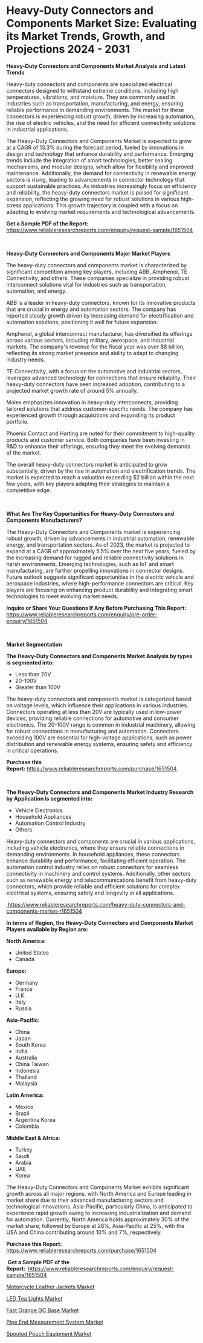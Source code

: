 <p><h1>Heavy-Duty Connectors and Components Market Size: Evaluating its Market Trends, Growth, and Projections 2024 - 2031</h1></p><p><strong>Heavy-Duty Connectors and Components Market Analysis and Latest Trends</strong></p>
<p><p>Heavy-duty connectors and components are specialized electrical connectors designed to withstand extreme conditions, including high temperatures, vibrations, and moisture. They are commonly used in industries such as transportation, manufacturing, and energy, ensuring reliable performance in demanding environments. The market for these connectors is experiencing robust growth, driven by increasing automation, the rise of electric vehicles, and the need for efficient connectivity solutions in industrial applications.</p><p>The Heavy-Duty Connectors and Components Market is expected to grow at a CAGR of 13.3% during the forecast period, fueled by innovations in design and technology that enhance durability and performance. Emerging trends include the integration of smart technologies, better sealing mechanisms, and modular designs, which allow for flexibility and improved maintenance. Additionally, the demand for connectivity in renewable energy sectors is rising, leading to advancements in connector technology that support sustainable practices. As industries increasingly focus on efficiency and reliability, the heavy-duty connectors market is poised for significant expansion, reflecting the growing need for robust solutions in various high-stress applications. This growth trajectory is coupled with a focus on adapting to evolving market requirements and technological advancements.</p></p>
<p><strong>Get a Sample PDF of the Report:&nbsp;</strong> <a href="https://www.reliableresearchreports.com/enquiry/request-sample/1651504?utm_campaign=36&utm_medium=2&utm_source=Github&utm_content=ia&utm_term=26092024&utm_id=heavy-duty-connectors-and-components">https://www.reliableresearchreports.com/enquiry/request-sample/1651504</a></p>
<p>&nbsp;</p>
<p><strong>Heavy-Duty Connectors and Components Major Market Players</strong></p>
<p><p>The heavy-duty connectors and components market is characterized by significant competition among key players, including ABB, Amphenol, TE Connectivity, and others. These companies specialize in providing robust interconnect solutions vital for industries such as transportation, automation, and energy.</p><p>ABB is a leader in heavy-duty connectors, known for its innovative products that are crucial in energy and automation sectors. The company has reported steady growth driven by increasing demand for electrification and automation solutions, positioning it well for future expansion.</p><p>Amphenol, a global interconnect manufacturer, has diversified its offerings across various sectors, including military, aerospace, and industrial markets. The company's revenue for the fiscal year was over $8 billion, reflecting its strong market presence and ability to adapt to changing industry needs.</p><p>TE Connectivity, with a focus on the automotive and industrial sectors, leverages advanced technology for connections that ensure reliability. Their heavy-duty connectors have seen increased adoption, contributing to a projected market growth rate of around 5% annually.</p><p>Molex emphasizes innovation in heavy-duty interconnects, providing tailored solutions that address customer-specific needs. The company has experienced growth through acquisitions and expanding its product portfolio.</p><p>Phoenix Contact and Harting are noted for their commitment to high-quality products and customer service. Both companies have been investing in R&D to enhance their offerings, ensuring they meet the evolving demands of the market.</p><p>The overall heavy-duty connectors market is anticipated to grow substantially, driven by the rise in automation and electrification trends. The market is expected to reach a valuation exceeding $2 billion within the next few years, with key players adapting their strategies to maintain a competitive edge.</p></p>
<p>&nbsp;</p>
<p><strong>What Are The Key Opportunities For Heavy-Duty Connectors and Components Manufacturers?</strong></p>
<p><p>The Heavy-Duty Connectors and Components market is experiencing robust growth, driven by advancements in industrial automation, renewable energy, and transportation sectors. As of 2023, the market is projected to expand at a CAGR of approximately 5.5% over the next five years, fueled by the increasing demand for rugged and reliable connectivity solutions in harsh environments. Emerging technologies, such as IoT and smart manufacturing, are further propelling innovations in connector designs. Future outlook suggests significant opportunities in the electric vehicle and aerospace industries, where high-performance connectors are critical. Key players are focusing on enhancing product durability and integrating smart technologies to meet evolving market needs.</p></p>
<p><strong>Inquire or Share Your Questions If Any Before Purchasing This Report:</strong> <a href="https://www.reliableresearchreports.com/enquiry/pre-order-enquiry/1651504?utm_campaign=36&utm_medium=2&utm_source=Github&utm_content=ia&utm_term=26092024&utm_id=heavy-duty-connectors-and-components">https://www.reliableresearchreports.com/enquiry/pre-order-enquiry/1651504</a></p>
<p>&nbsp;</p>
<p><strong>Market Segmentation</strong></p>
<p><strong>The Heavy-Duty Connectors and Components Market Analysis by types is segmented into:</strong></p>
<p><ul><li>Less than 20V</li><li>20-100V</li><li>Greater than 100V</li></ul></p>
<p><p>The heavy-duty connectors and components market is categorized based on voltage levels, which influence their applications in various industries. Connectors operating at less than 20V are typically used in low-power devices, providing reliable connections for automotive and consumer electronics. The 20-100V range is common in industrial machinery, allowing for robust connections in manufacturing and automation. Connectors exceeding 100V are essential for high-voltage applications, such as power distribution and renewable energy systems, ensuring safety and efficiency in critical operations.</p></p>
<p><strong>Purchase this Report:&nbsp;</strong><a href="https://www.reliableresearchreports.com/purchase/1651504?utm_campaign=36&utm_medium=2&utm_source=Github&utm_content=ia&utm_term=26092024&utm_id=heavy-duty-connectors-and-components">https://www.reliableresearchreports.com/purchase/1651504</a></p>
<p>&nbsp;</p>
<p><strong>The Heavy-Duty Connectors and Components Market Industry Research by Application is segmented into:</strong></p>
<p><ul><li>Vehicle Electronics</li><li>Household Appliances</li><li>Automation Control Industry</li><li>Others</li></ul></p>
<p><p>Heavy-duty connectors and components are crucial in various applications, including vehicle electronics, where they ensure reliable connections in demanding environments. In household appliances, these connectors enhance durability and performance, facilitating efficient operation. The automation control industry relies on robust connectors for seamless connectivity in machinery and control systems. Additionally, other sectors such as renewable energy and telecommunications benefit from heavy-duty connectors, which provide reliable and efficient solutions for complex electrical systems, ensuring safety and longevity in all applications.</p></p>
<p><a href="https://www.reliableresearchreports.com/heavy-duty-connectors-and-components-market-r1651504?utm_campaign=36&utm_medium=2&utm_source=Github&utm_content=ia&utm_term=26092024&utm_id=heavy-duty-connectors-and-components">&nbsp;https://www.reliableresearchreports.com/heavy-duty-connectors-and-components-market-r1651504</a></p>
<p><strong>In terms of Region, the Heavy-Duty Connectors and Components Market Players available by Region are:</strong></p>
<p>
    <p> <strong> North America: </strong>
        <ul>
            <li>United States</li>
            <li>Canada</li>
        </ul>
        </p> 
    <p> <strong> Europe: </strong>
        <ul>
            <li>Germany</li>
            <li>France</li>
            <li>U.K.</li>
            <li>Italy</li>
            <li>Russia</li>
        </ul>
        </p> 
    <p> <strong> Asia-Pacific: </strong>
        <ul>
            <li>China</li>
            <li>Japan</li>
            <li>South Korea</li>
            <li>India</li>
            <li>Australia</li>
            <li>China Taiwan</li>
            <li>Indonesia</li>
            <li>Thailand</li>
            <li>Malaysia</li>
        </ul>
        </p> 
    <p> <strong> Latin America: </strong>
        <ul>
            <li>Mexico</li>
            <li>Brazil</li>
            <li>Argentina Korea</li>
            <li>Colombia</li>
        </ul>
        </p> 
    <p> <strong> Middle East & Africa: </strong>
        <ul>
            <li>Turkey</li>
            <li>Saudi</li>
            <li>Arabia</li>
            <li>UAE</li>
            <li>Korea</li>
        </ul>
    </p>
    </p>
<p><p>The Heavy-Duty Connectors and Components Market exhibits significant growth across all major regions, with North America and Europe leading in market share due to their advanced manufacturing sectors and technological innovations. Asia-Pacific, particularly China, is anticipated to experience rapid growth owing to increasing industrialization and demand for automation. Currently, North America holds approximately 30% of the market share, followed by Europe at 28%, Asia-Pacific at 25%, with the USA and China contributing around 10% and 7%, respectively.</p></p>
<p><strong>Purchase this Report: </strong><a href="https://www.reliableresearchreports.com/purchase/1651504?utm_campaign=36&utm_medium=2&utm_source=Github&utm_content=ia&utm_term=26092024&utm_id=heavy-duty-connectors-and-components">https://www.reliableresearchreports.com/purchase/1651504</a></p>
<p>&nbsp;<strong>Get a Sample PDF of the Report:&nbsp;&nbsp;</strong><a href="https://www.reliableresearchreports.com/enquiry/request-sample/1651504?utm_campaign=36&utm_medium=2&utm_source=Github&utm_content=ia&utm_term=26092024&utm_id=heavy-duty-connectors-and-components">https://www.reliableresearchreports.com/enquiry/request-sample/1651504</a></p>
<p><strong></strong></p>
<p><p><a href="https://issuu.com/reportprime-2/docs/motorcycle-leather-jackets-market-s_cec9bff762a6a8?utm_campaign=36&utm_medium=2&utm_source=Github&utm_content=ia&utm_term=26092024&utm_id=heavy-duty-connectors-and-components">Motorcycle Leather Jackets Market</a></p><p><a href="https://issuu.com/reportprime-2/docs/led-tea-lights-market-size-2030.ppt_b6aa1272082583?utm_campaign=36&utm_medium=2&utm_source=Github&utm_content=ia&utm_term=26092024&utm_id=heavy-duty-connectors-and-components">LED Tea Lights Market</a></p><p><a href="https://www.linkedin.com/pulse/fast-orange-gc-base-market-outlook-complete-industry-pesee?utm_campaign=36&utm_medium=2&utm_source=Github&utm_content=ia&utm_term=26092024&utm_id=heavy-duty-connectors-and-components">Fast Orange GC Base Market</a></p><p><a href="https://github.com/SanjidaKhan901/Market-Research-Report-List-1/blob/main/pipe-end-measurement-system-market.md?utm_campaign=36&utm_medium=2&utm_source=Github&utm_content=ia&utm_term=26092024&utm_id=heavy-duty-connectors-and-components">Pipe End Measurement System Market</a></p><p><a href="https://github.com/olyy49keyt/Market-Research-Report-List-1/blob/main/spouted-pouch-equipment-market.md?utm_campaign=36&utm_medium=2&utm_source=Github&utm_content=ia&utm_term=26092024&utm_id=heavy-duty-connectors-and-components">Spouted Pouch Equipment Market</a></p></p>
